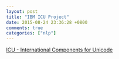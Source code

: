 ```yaml
---
layout: post
title: "IBM ICU Project"
date: 2015-08-24 23:36:28 +0800
comments: true
categories: ["nlp"]
---
```


<!-- more -->


[ICU - International Components for Unicode]

[ICU - International Components for Unicode]:http://site.icu-project.org/